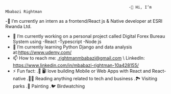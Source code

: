                                                           -👋 Hi, I’m Mbabazi Rightman 
-🏢 I’m currently an intern as a frontend/React js & Native developer at ESRI Rwanda Ltd.  
- 🔭 I’m currently working on a personal project called Digital Forex Bureau System using -React -Typescript -Node js
- 🌱 I’m currently learning Python Django and data analysis at:https://www.udemy.com/
- 📫 How to reach me: .rightmanmbabazi@gmail.com \  LinkedIn: https://www.linkedin.com/in/mbabazi-rightman-10a428155/                                       
- ⚡ Fun fact: 
             .📱 🖥️I love building Mobile or Web Apps with React and React-native
             .🧑‍💻 Reading anything related to tech and business
             .🏞️ Visiting parks
             .🎨 Painting
             .🐦 Birdwatching
     

<!---
Mbabazi-Rightman22/Mbabazi-Rightman22 is a ✨ special ✨ repository because its `README.md` (this file) appears on your GitHub profile.
You can click the Preview link to take a look at your changes.
--->
